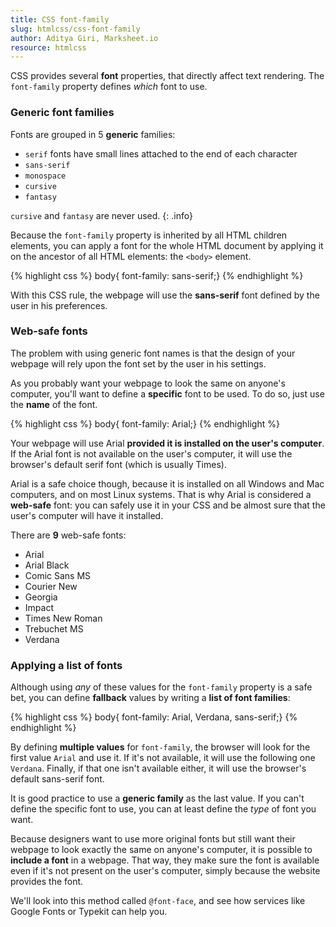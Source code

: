 ```yaml
---
title: CSS font-family
slug: htmlcss/css-font-family
author: Aditya Giri, Marksheet.io
resource: htmlcss
---
```


CSS provides several **font** properties, that directly affect text rendering. The `font-family` property defines _which_ font to use.

### Generic font families

Fonts are grouped in 5 **generic** families:

* `serif` fonts have small lines attached to the end of each character
* `sans-serif`
* `monospace`
* `cursive`
* `fantasy`

`cursive` and `fantasy` are never used.
{: .info}

Because the `font-family` property is inherited by all HTML children elements, you can apply a font for the whole HTML document by applying it on the ancestor of all HTML elements: the `<body>` element.

{% highlight css %}
body{ font-family: sans-serif;}
{% endhighlight %}

With this CSS rule, the webpage will use the **sans-serif** font defined by the user in his preferences.

### Web-safe fonts

The problem with using generic font names is that the design of your webpage will rely upon the font set by the user in his settings.

As you probably want your webpage to look the same on anyone's computer, you'll want to define a **specific** font to be used. To do so, just use the **name** of the font.

{% highlight css %}
body{ font-family: Arial;}
{% endhighlight %}

Your webpage will use Arial **provided it is installed on the user's computer**. If the Arial font is not available on the user's computer, it will use the browser's default serif font (which is usually Times).

Arial is a safe choice though, because it is installed on all Windows and Mac computers, and on most Linux systems. That is why Arial is considered a **web-safe** font: you can safely use it in your CSS and be almost sure that the user's computer will have it installed.

There are **9** web-safe fonts:

* Arial
* Arial Black
* Comic Sans MS
* Courier New
* Georgia
* Impact
* Times New Roman
* Trebuchet MS
* Verdana

### Applying a list of fonts

Although using _any_ of these values for the `font-family` property is a safe bet, you can define **fallback** values by writing a **list of font families**:

{% highlight css %}
body{ font-family: Arial, Verdana, sans-serif;}
{% endhighlight %}

By defining **multiple values** for `font-family`, the browser will look for the first value `Arial` and use it. If it's not available, it will use the following one `Verdana`. Finally, if that one isn't available either, it will use the browser's default sans-serif font.

It is good practice to use a **generic family** as the last value. If you can't define the specific font to use, you can at least define the _type_ of font you want.

Because designers want to use more original fonts but still want their webpage to look exactly the same on anyone's computer, it is possible to **include a font** in a webpage. That way, they make sure the font is available even if it's not present on the user's computer, simply because the website provides the font.

We'll look into this method called `@font-face`, and see how services like Google Fonts or Typekit can help you.
